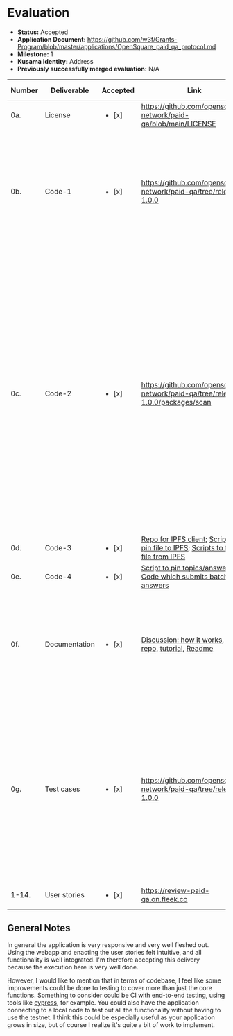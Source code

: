 # Evaluation

- **Status:** Accepted
- **Application Document:** https://github.com/w3f/Grants-Program/blob/master/applications/OpenSquare_paid_qa_protocol.md
- **Milestone:** 1
- **Kusama Identity:** Address
- **Previously successfully merged evaluation:** N/A

| Number | Deliverable | Accepted | Link | Evaluation Notes |
| ------ | ----------- | -------- | ---- |----------------- |
| 0a. | License |<ul><li>[x] </li></ul>| https://github.com/opensquare-network/paid-qa/blob/main/LICENSE | Apache 2.0 |
| 0b. | Code-1 |<ul><li>[x] </li></ul>| https://github.com/opensquare-network/paid-qa/tree/release-1.0.0 | Monorepo organized in yarn workspaces. The documentation about setting everything up is clear despite the complexity of the project and it's many moving parts. |
| 0c. | Code-2 |<ul><li>[x] </li></ul>| https://github.com/opensquare-network/paid-qa/tree/release-1.0.0/packages/scan | This package is used to scan the blockchain for qa-spec interactions. While it works for the purposes of this milestone delivery, it would be great if this could be improved - optimizing some of the [memory used](https://github.com/opensquare-network/paid-qa/blob/04bfe8bd3ef6e21130bc498d4b6f5535b160b0c6/packages/scan/src/scan/index.js#L30) in addition to fixing tests on the [npm package](https://github.com/opensquare-network/scan-common) in its dependencies (the npm package is also being used for earlier opensquare projects, and therefore not in the scope of this current grant). |
| 0d. | Code-3 |<ul><li>[x] </li></ul>| [Repo for IPFS client](https://github.com/opensquare-network/ipfs); [Script to pin file to IPFS](https://github.com/opensquare-network/paid-qa/blob/release-1.0.0/packages/server/src/scripts/pin-to-ipfs.js); [Scripts to fetch file from IPFS](https://github.com/opensquare-network/paid-qa/tree/release-1.0.0/packages/scan/src/ipfs) | |
| 0e. | Code-4 |<ul><li>[x] </li></ul>| [Script to pin topics/answers](https://github.com/opensquare-network/paid-qa/blob/release-1.0.0/packages/server/src/scripts/pin-to-ipfs.js); [Code which submits batch of answers](https://github.com/opensquare-network/paid-qa/blob/release-1.0.0/packages/node-api/src/features/remark/remark.controller.js#L163) | |
| 0f. | Documentation |<ul><li>[x] </li></ul>| [Discussion: how it works](https://github.com/opensquare-network/paid-qa/discussions/697), [spec repo](https://github.com/opensquare-network/qa-spec), [tutorial](https://hackmd.io/@WIq3uV0rRwS6W3GGj2pmyA/SJKC9ucjc), [Readme](https://github.com/opensquare-network/paid-qa/tree/release-1.0.0#readme)  | Initial issue in local setup documentation with MongoDB was resolved quickly. Overall, READMEs are clear, but inline documentation is a bit rarer. |
| 0g. | Test cases |<ul><li>[x] </li></ul>| https://github.com/opensquare-network/paid-qa/tree/release-1.0.0 | `yarn test` passes. Covers core functionality and most functions, but only ones that are mentioned in this delivery. It would be nice to have additional tests of the other packages in the monorepo such as `node-api`, and better coverage of `server`. |
| 1-14. | User stories |<ul><li>[x] </li></ul>| https://review-paid-qa.on.fleek.co | User stories are all working well. | 


## General Notes

In general the application is very responsive and very well fleshed out. Using the webapp and enacting the user stories felt intuitive, and all functionality is well integrated. I'm therefore accepting this delivery because the execution here is very well done.

However, I would like to mention that in terms of codebase, I feel like some improvements could be done to testing to cover more than just the core functions. Something to consider could be CI with end-to-end testing, using tools like [cypress](https://www.cypress.io), for example. You could also have the application connecting to a local node to test out all the functionality without having to use the testnet. I think this could be especially useful as your application grows in size, but of course I realize it's quite a bit of work to implement.

